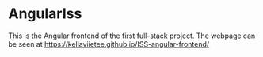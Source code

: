 # AngularIss

This is the Angular frontend of the first full-stack project. The webpage can be seen at https://kellaviietee.github.io/ISS-angular-frontend/
